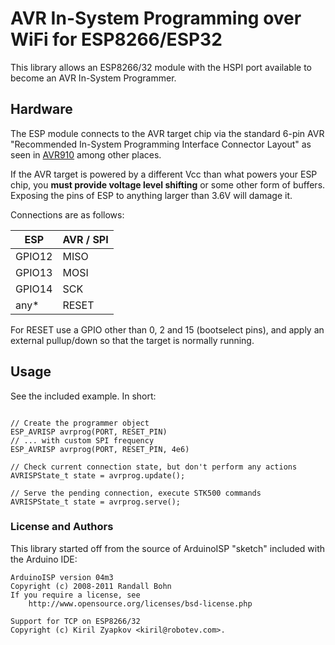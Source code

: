 # AVR In-System Programming over WiFi for ESP8266/ESP32

This library allows an ESP8266/32 module with the HSPI port available to become
an AVR In-System Programmer.

## Hardware

The ESP module connects to the AVR target chip via the standard 6-pin
AVR "Recommended In-System Programming Interface Connector Layout" as seen
in [AVR910](http://www.atmel.com/images/doc0943.pdf) among other places.

If the AVR target is powered by a different Vcc than what powers your ESP
chip, you **must provide voltage level shifting** or some other form of buffers.
Exposing the pins of ESP to anything larger than 3.6V will damage it.

Connections are as follows:

ESP | AVR / SPI  
--------|------------
GPIO12  | MISO
GPIO13  | MOSI
GPIO14  | SCK
any*    | RESET

For RESET use a GPIO other than 0, 2 and 15 (bootselect pins), and apply an
external pullup/down so that the target is normally running.

## Usage

See the included example. In short:

```arduino

// Create the programmer object
ESP_AVRISP avrprog(PORT, RESET_PIN)
// ... with custom SPI frequency
ESP_AVRISP avrprog(PORT, RESET_PIN, 4e6)

// Check current connection state, but don't perform any actions
AVRISPState_t state = avrprog.update();

// Serve the pending connection, execute STK500 commands
AVRISPState_t state = avrprog.serve();
```

### License and Authors

This library started off from the source of ArduinoISP "sketch" included with
the Arduino IDE:

    ArduinoISP version 04m3
    Copyright (c) 2008-2011 Randall Bohn
    If you require a license, see
        http://www.opensource.org/licenses/bsd-license.php

    Support for TCP on ESP8266/32
    Copyright (c) Kiril Zyapkov <kiril@robotev.com>.
